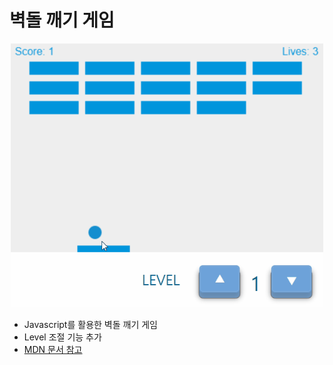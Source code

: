# 벽돌 깨기 게임

<center>
    <img src=".\img\breakoutGame2DLevel.gif" width="500"/>
</center>

- Javascript를 활용한 벽돌 깨기 게임
- Level 조절 기능 추가
- [MDN 문서 참고](https://developer.mozilla.org/ko/docs/Games/Tutorials/2D_Breakout_game_pure_JavaScript)
